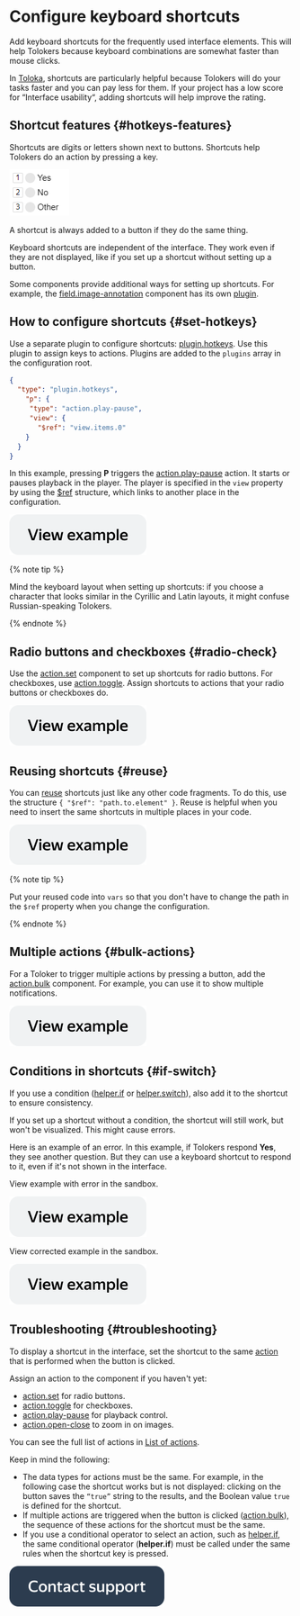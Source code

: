 # Configure keyboard shortcuts

Add keyboard shortcuts for the frequently used interface elements. This will help Tolokers because keyboard combinations are somewhat faster than mouse clicks.

In [Toloka](../../index.md), shortcuts are particularly helpful because Tolokers will do your tasks faster and you can pay less for them. If your project has a low score for “Interface usability“, adding shortcuts will help improve the rating.

## Shortcut features {#hotkeys-features}

Shortcuts are digits or letters shown next to buttons. Shortcuts help Tolokers do an action by pressing a key.

![image](../_images/hotkeys-example.png)

A shortcut is always added to a button if they do the same thing.

Keyboard shortcuts are independent of the interface. They work even if they are not displayed, like if you set up a shortcut without setting up a button.

Some components provide additional ways for setting up shortcuts. For example, the [field.image-annotation](../reference/field.image-annotation.md) component has its own [plugin](../reference/plugin.field.image-annotation.hotkeys.md).

## How to configure shortcuts {#set-hotkeys}

Use a separate plugin to configure shortcuts: [plugin.hotkeys](../reference/plugin.hotkeys.md). Use this plugin to assign keys to actions. Plugins are added to the `plugins` array in the configuration root.

```json
{
  "type": "plugin.hotkeys",
    "p": {
     "type": "action.play-pause",
     "view": {
       "$ref": "view.items.0"
    }
  }
}
```

In this example, pressing **P** triggers the [action.play-pause](../reference/action.play-pause.md) action. It starts or pauses playback in the player. The player is specified in the `view` property by using the [$ref](reuse.md) structure, which links to another place in the configuration.

[![image](../_images/buttons/view-example.svg)](https://ya.cc/t/kr6WCGqP3YbEYU)

{% note tip %}

Mind the keyboard layout when setting up shortcuts: if you choose a character that looks similar in the Cyrillic and Latin layouts, it might confuse Russian-speaking Tolokers.

{% endnote %}


## Radio buttons and checkboxes {#radio-check}

Use the [action.set](../reference/action.set.md) component to set up shortcuts for radio buttons. For checkboxes, use [action.toggle](../reference/action.toggle.md). Assign shortcuts to actions that your radio buttons or checkboxes do.

[![image](../_images/buttons/view-example.svg)](https://clck.ru/R4kTo)

## Reusing shortcuts {#reuse}

You can [reuse](reuse.md) shortcuts just like any other code fragments. To do this, use the structure `{ "$ref": "path.to.element" }`. Reuse is helpful when you need to insert the same shortcuts in multiple places in your code.

[![image](../_images/buttons/view-example.svg)](https://clck.ru/TR7YY)

{% note tip %}

Put your reused code into `vars` so that you don't have to change the path in the `$ref` property when you change the configuration.

{% endnote %}


## Multiple actions {#bulk-actions}

For a Toloker to trigger multiple actions by pressing a button, add the [action.bulk](../reference/action.bulk.md) component. For example, you can use it to show multiple notifications.

[![image](../_images/buttons/view-example.svg)](https://clck.ru/TR7bK)

## Conditions in shortcuts {#if-switch}

If you use a condition ([helper.if](../reference/helper.if.md) or [helper.switch](../reference/helper.switch.md)), also add it to the shortcut to ensure consistency.

If you set up a shortcut without a condition, the shortcut will still work, but won't be visualized. This might cause errors.

Here is an example of an error. In this example, if Tolokers respond **Yes**, they see another question. But they can use a keyboard shortcut to respond to it, even if it's not shown in the interface.

View example with error in the sandbox.

[![image](../_images/buttons/view-example.svg)](https://clck.ru/TR8kq)

View corrected example in the sandbox.

[![image](../_images/buttons/view-example.svg)](https://clck.ru/TR8j4)

## Troubleshooting {#troubleshooting}

To display a shortcut in the interface, set the shortcut to the same [action](../troubleshooting/../reference/actions.md) that is performed when the button is clicked.

Assign an action to the component if you haven't yet:
- [action.set](../troubleshooting/../reference/action.set.md) for radio buttons.
- [action.toggle](../troubleshooting/../reference/action.toggle.md) for checkboxes.
- [action.play-pause](../troubleshooting/../reference/action.play-pause.md) for playback control.
- [action.open-close](../troubleshooting/../reference/action.open-close.md) to zoom in on images.

You can see the full list of actions in [List of actions](../troubleshooting/../reference/actions.md).

Keep in mind the following:

- The data types for actions must be the same. For example, in the following case the shortcut works but is not displayed: clicking on the button saves the `“true”` string to the results, and the Boolean value `true` is defined for the shortcut.
- If multiple actions are triggered when the button is clicked ([action.bulk](../troubleshooting/../reference/action.bulk.md)), the sequence of these actions for the shortcut must be the same.
- If you use a conditional operator to select an action, such as [helper.if](../troubleshooting/../reference/helper.if.md), the same conditional operator (**helper.if**) must be called under the same rules when the shortcut key is pressed.


[![image](../_images/buttons/contact-support.svg)](../concepts/support.md)
